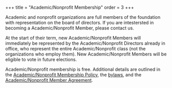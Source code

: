 +++
title = "Academic/Nonprofit Membership"
order = 3
+++

Academic and nonprofit organizations are full members of the foundation with representation on the board of directors. If you are intestersted in becoming a Academic/Nonprofit Member, please contact us.

At the start of their term, new Academic/Nonprofit Members will immediately be represented by the Academic/Nonprofit Directors already in office, who represent the entire Academic/Nonprofit class (not the organizations who employ them). New Academic/Nonprofit Members will be eligible to vote in future elections.

Academic/Nonprofit membership is free. Additional details are outlined in the [Academic/Nonprofit Membership Policy](/legal/academic-policy/), the [bylaws](/legal/bylaws/), and the [Academic/Nonprofit Member Agreement](/legal/academic-agreement/).
